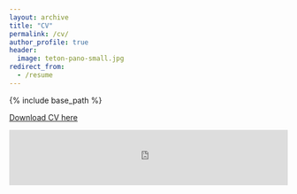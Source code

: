 ```yaml
---
layout: archive
title: "CV"
permalink: /cv/
author_profile: true
header:
  image: teton-pano-small.jpg
redirect_from:
  - /resume
---
```


{% include base_path %}

[Download CV here](http://brockmwilson.github.io/files/Resume.pdf)

<iframe src="http://brockmwilson.github.io/files/Resume.pdf" style="width:100%; height: 100;" frameborder="0"></iframe>

